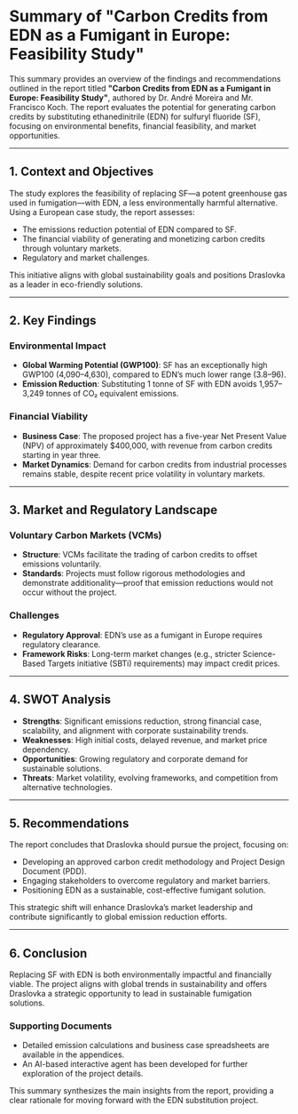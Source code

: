 # Summary of "Carbon Credits from EDN as a Fumigant in Europe: Feasibility Study"

This summary provides an overview of the findings and recommendations outlined in the report titled **"Carbon Credits from EDN as a Fumigant in Europe: Feasibility Study"**, authored by Dr. André Moreira and Mr. Francisco Koch. The report evaluates the potential for generating carbon credits by substituting ethanedinitrile (EDN) for sulfuryl fluoride (SF), focusing on environmental benefits, financial feasibility, and market opportunities.

---

## 1. Context and Objectives

The study explores the feasibility of replacing SF—a potent greenhouse gas used in fumigation—with EDN, a less environmentally harmful alternative. Using a European case study, the report assesses:
- The emissions reduction potential of EDN compared to SF.
- The financial viability of generating and monetizing carbon credits through voluntary markets.
- Regulatory and market challenges.

This initiative aligns with global sustainability goals and positions Draslovka as a leader in eco-friendly solutions.

---

## 2. Key Findings

### Environmental Impact
- **Global Warming Potential (GWP100)**: SF has an exceptionally high GWP100 (4,090–4,630), compared to EDN’s much lower range (3.8–96).
- **Emission Reduction**: Substituting 1 tonne of SF with EDN avoids 1,957–3,249 tonnes of CO₂ equivalent emissions.

### Financial Viability
- **Business Case**: The proposed project has a five-year Net Present Value (NPV) of approximately $400,000, with revenue from carbon credits starting in year three.
- **Market Dynamics**: Demand for carbon credits from industrial processes remains stable, despite recent price volatility in voluntary markets.

---

## 3. Market and Regulatory Landscape

### Voluntary Carbon Markets (VCMs)
- **Structure**: VCMs facilitate the trading of carbon credits to offset emissions voluntarily.
- **Standards**: Projects must follow rigorous methodologies and demonstrate additionality—proof that emission reductions would not occur without the project.

### Challenges
- **Regulatory Approval**: EDN’s use as a fumigant in Europe requires regulatory clearance.
- **Framework Risks**: Long-term market changes (e.g., stricter Science-Based Targets initiative (SBTi) requirements) may impact credit prices.

---

## 4. SWOT Analysis

- **Strengths**: Significant emissions reduction, strong financial case, scalability, and alignment with corporate sustainability trends.
- **Weaknesses**: High initial costs, delayed revenue, and market price dependency.
- **Opportunities**: Growing regulatory and corporate demand for sustainable solutions.
- **Threats**: Market volatility, evolving frameworks, and competition from alternative technologies.

---

## 5. Recommendations

The report concludes that Draslovka should pursue the project, focusing on:
- Developing an approved carbon credit methodology and Project Design Document (PDD).
- Engaging stakeholders to overcome regulatory and market barriers.
- Positioning EDN as a sustainable, cost-effective fumigant solution.

This strategic shift will enhance Draslovka’s market leadership and contribute significantly to global emission reduction efforts.

---

## 6. Conclusion

Replacing SF with EDN is both environmentally impactful and financially viable. The project aligns with global trends in sustainability and offers Draslovka a strategic opportunity to lead in sustainable fumigation solutions.

### Supporting Documents
- Detailed emission calculations and business case spreadsheets are available in the appendices.
- An AI-based interactive agent has been developed for further exploration of the project details.

This summary synthesizes the main insights from the report, providing a clear rationale for moving forward with the EDN substitution project.
